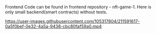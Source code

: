 Frontend Code can be found in frontend repository - nft-game-1. Here is only small backend(smart contracts) without tests.

https://user-images.githubusercontent.com/105317804/211591617-0a5f0bef-0e32-4a5a-9438-cbc80faf59a0.mp4
